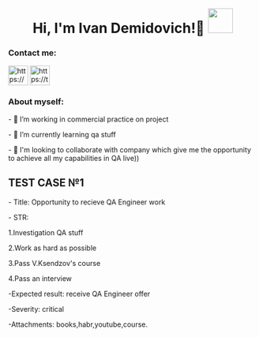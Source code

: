 <h1 align="center"> Hi, I'm Ivan Demidovich!👋 <img src="https://s.tvurl.co/img/get/6c13aa99-2ee2-4354-b652-ade900a5d3cd/2.png" width="50"></h1>
<h3 align="left">Contact me:</h3>
<a href="https://www.linkedin.com/in/ivan-demidovich/" target="blank"><img align="center" src="https://upload.wikimedia.org/wikipedia/commons/f/f8/LinkedIn_icon_circle.svg" alt="https://www.linkedin.com/in/ivan-demidovich/" height="40" width="40" /></a>
<a href="https://t.me/demdivan" target="blank"><img align="center" src="https://user-images.githubusercontent.com/49933115/139837223-bf23d3a9-4638-4e17-994a-ac8678d5f517.png" alt="https://t.me/demdivan" height="40" width="40" /></a>
<h3 align="left">About myself:</h3>
<p>- 🔭 I’m working in commercial practice on project</p>
<p>- 🌱 I’m currently learning qa stuff</p>
<p>- 👯 I'm looking to collaborate with company which give me the opportunity to achieve all my capabilities in QA live))</p> 
<h2 align="left"> TEST CASE №1 </h2>
<p>-  Title: Opportunity to recieve QA Engineer work</p>
<p>-  STR: </p>
<p>1.Investigation QA stuff</p>
<p>2.Work as hard as possible</p>
<p>3.Pass V.Ksendzov's course </p>
<p>4.Pass an interview </p>
<p>-Expected result: receive QA Engineer offer</p>
<p>-Severity: critical</p>
<p>-Attachments: books,habr,youtube,course.</p>
